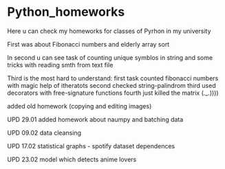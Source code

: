 # Python_homeworks

Here u can check my homeworks for classes of Pyrhon in my university

First was about Fibonacci numbers and elderly array sort

In second u can see task of counting unique symblos in string and some tricks with reading smth from text file

Third is the most hard to understand:
first task counted fibonacci numbers with magic help of itheratots
second checked string-palindrom
third used decorators with free-signature functions
fourth just killed the matrix (._.))))

added old homework (copying and editing images)

UPD 29.01 added homework about naumpy and batching data

UPD 09.02 data cleansing

UPD 17.02 statistical graphs - spotify dataset dependences

UPD 23.02 model which detects anime lovers
